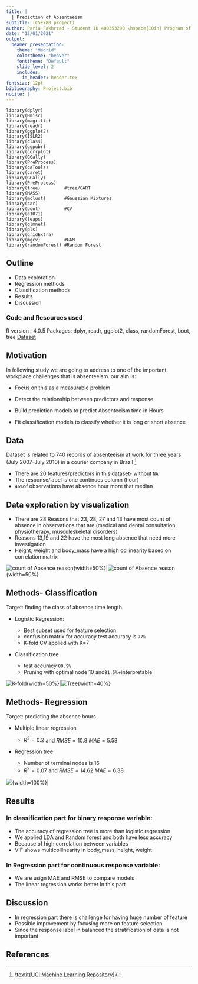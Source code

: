 ```yaml
---
title: |
  | Prediction of Absenteeism 
subtitle: (CSE780 project)
author: Paria Fakhrzad - Student ID 400353290 \hspace{10in} Program of Computational Science and Engineering \hspace{10in}  McMaster University 
date: "12/01/2021"
output: 
  beamer_presentation:
    theme: "Madrid"
    colortheme: "beaver"
    fonttheme: "Default"
    slide_level: 2
    includes:
      in_header: header.tex
fontsize: 12pt
bibliography: Project.bib
nocite: | 
---
```

```{r}
library(dplyr)
library(Hmisc)
library(magrittr)
library(readr)
library(ggplot2)
library(ISLR2)
library(class)
library(ggpubr)
library(corrplot)
library(GGally)
library(PreProcess)
library(caTools)
library(caret)
library(GGally)
library(PreProcess)
library(tree)         #tree/CART
library(MASS)
library(mclust)       #Gaussian Mixtures
library(car)
library(boot)         #CV
library(e1071)
library(leaps)
library(glmnet)
library(pls)
library(gridExtra)
library(mgcv)         #GAM
library(randomForest) #Random Forest
```

## Outline
 - Data exploration
 - Regression methods
 - Classification methods
 - Results
 - Discussion
 

### Code and Resources used
 R version : 4.0.5
 Packages: dplyr, readr, ggplot2, class, randomForest, boot, tree
 [Dataset](http://archive.ics.uci.edu/ml/datasets/Absenteeism+at+work#)

 
## Motivation 
In following study we are going to address to one of the important workplace challenges that is absenteeism. our aim is:

 - Focus on this as a measurable problem
 
 - Detect the relationship between predictors and response 
 
 - Build prediction models to predict Absenteeism time in Hours
 
 - Fit classification models to classify whether it is long or short absence

 
## Data 
Dataset is related to 740 records of absenteeism at work for three years (July 2007-July 2010) in a courier company in Brazil [^1]

  - There are 20 features/predictors in this dataset- without `NA`
  - The response/label is one continues column (hour)
  - `46%`of observations have absence hour more that median

[^1]:[\textit{UCI Machine Learning Repository}](http://archive.ics.uci.edu/ml/datasets/Absenteeism+at+work#)


## Data exploration by visualization

 - There are 28 Reasons that 23, 28, 27 and 13 have most count of absence in observations that are (medical and dental consultation, physiotherapy, musculeskeletal disorders)
 - Reasons 13,19 and 22 have the most long absence that need more investigation 
 - Height, weight and body_mass have a high collinearity based on correlation matrix


![count of Absence reason](figure4.png){width=50%}|![count of Absence reason](figure5.png){width=50%}


## Methods- Classification

Target: finding the class of absence time length
 
 - Logistic Regression:
    - Best subset used for feature selection
    - confusion matrix for accuracy test accuracy is `77%`
    - K-fold CV applied with K=7
      
 - Classification tree
    - test accuracy `80.9%`
    - Pruning with optimal node 10 and`81.5%`+interpretable

![K-fold](plotcv.png){width=50%}|![Tree](Tree.png){width=40%}

## Methods- Regression

Target: predicting the absence hours

- Multiple linear regression
     - $R^2=0.2$ and $RMSE=10.8$ $MAE=5.53$
     
   
- Regression tree
     - Number of terminal nodes is 16
     -  $R^2=0.07$ and $RMSE=14.62$ $MAE=6.38$

![](regression.png){width=100%}|

## Results 

### In classification part for binary response variable:
 
 - The accuracy of regression tree is more than logistic regression
 - We applied LDA and Random forest and both have less accuracy
 - Because of high correlation between variables
 - VIF shows multicollinearity in body_mass, height, weight
 
### In Regression part for continuous response variable:
 
 - We are usign MAE and RMSE to compare models
 - The linear regression works better in this part
 


## Discussion 
- In regression part there is challenge for having huge number of feature
- Possible improvement by focusing more on feature selection
- Since the response label in balanced the stratification of data is not important

##
		

## References 
